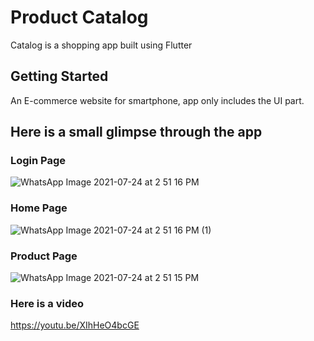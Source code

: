 # Product Catalog

Catalog is a shopping app built using Flutter

## Getting Started
An E-commerce website for smartphone, app only includes the UI part.


## Here is a small glimpse through the app

### Login Page

![WhatsApp Image 2021-07-24 at 2 51 16 PM](https://user-images.githubusercontent.com/52239736/126870504-cf038f07-88b8-4377-a8f1-395755f7937d.jpeg)

### Home Page
![WhatsApp Image 2021-07-24 at 2 51 16 PM (1)](https://user-images.githubusercontent.com/52239736/126870506-b3197665-3d99-47cc-b160-5bedf9751e72.jpeg)

### Product Page

![WhatsApp Image 2021-07-24 at 2 51 15 PM](https://user-images.githubusercontent.com/52239736/126870602-8153d7b2-8347-4bd3-8bdb-250ebe32af22.jpeg)

### Here is a video
https://youtu.be/XIhHeO4bcGE
